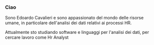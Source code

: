 ### Ciao
Sono Edoardo Cavalieri e sono appassionato del mondo delle risorse umane, in particolare dell'analisi dei dati relativi ai processi HR.

Attualmente sto studiando software e linguaggi per l'analisi dei dati, per cercare lavoro come Hr Analyst

